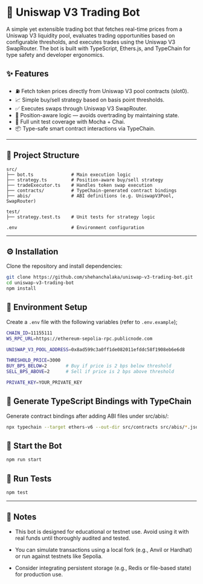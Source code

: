 # 🦄 Uniswap V3 Trading Bot

A simple yet extensible trading bot that fetches real-time prices from a Uniswap V3 liquidity pool, evaluates trading opportunities based on configurable thresholds, and executes trades using the Uniswap V3 SwapRouter. The bot is built with TypeScript, Ethers.js, and TypeChain for type safety and developer ergonomics.

## ✨ Features

- ⛽ Fetch token prices directly from Uniswap V3 pool contracts (slot0).
- 📈 Simple buy/sell strategy based on basis point thresholds.
- ✅ Executes swaps through Uniswap V3 SwapRouter.
- 🧠 Position-aware logic — avoids overtrading by maintaining state.
- 🧪 Full unit test coverage with Mocha + Chai.
- 📦 Type-safe smart contract interactions via TypeChain.

---

## 📁 Project Structure

```text
src/
├── bot.ts              # Main execution logic
├── strategy.ts         # Position-aware buy/sell strategy
├── tradeExecutor.ts    # Handles token swap execution
├── contracts/          # TypeChain-generated contract bindings
├── abis/               # ABI definitions (e.g. UniswapV3Pool, SwapRouter)

test/
├── strategy.test.ts    # Unit tests for strategy logic

.env                    # Environment configuration
```

---

## ⚙️ Installation

Clone the repository and install dependencies:

```bash
git clone https://github.com/shehanchalaka/uniswap-v3-trading-bot.git
cd uniswap-v3-trading-bot
npm install
```

## 🔧 Environment Setup

Create a `.env` file with the following variables (refer to `.env.example`);

```bash
CHAIN_ID=11155111
WS_RPC_URL=https://ethereum-sepolia-rpc.publicnode.com

UNISWAP_V3_POOL_ADDRESS=0x8ad599c3a0ff1de082011efddc58f1908eb6e6d8     # WETH/USDC 0.3% Pool

THRESHOLD_PRICE=3000
BUY_BPS_BELOW=2       # Buy if price is 2 bps below threshold
SELL_BPS_ABOVE=2      # Sell if price is 2 bps above threshold

PRIVATE_KEY=YOUR_PRIVATE_KEY
```

## 🔨 Generate TypeScript Bindings with TypeChain

Generate contract bindings after adding ABI files under src/abis/:

```bash
npx typechain --target ethers-v6 --out-dir src/contracts src/abis/*.json
```

## 🚀 Start the Bot

```bash
npm run start
```

## 🧪 Run Tests

```bash
npm test
```

---

## 📌 Notes

- This bot is designed for educational or testnet use. Avoid using it with real funds until thoroughly audited and tested.

- You can simulate transactions using a local fork (e.g., Anvil or Hardhat) or run against testnets like Sepolia.

- Consider integrating persistent storage (e.g., Redis or file-based state) for production use.
